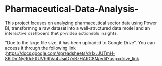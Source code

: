 # Pharmaceutical-Data-Analysis-
This project focuses on analyzing pharmaceutical sector data using Power BI, transforming a raw dataset into a well-structured data model and an interactive dashboard that provides actionable insights.

"Due to the large file size, it has been uploaded to Google Drive". You can access it through the following link :https://docs.google.com/spreadsheets/d/1xuJUTmH-86IDmNyR0dFttUVh6IVa4UspD7vBzHARC8M/edit?usp=drive_link
